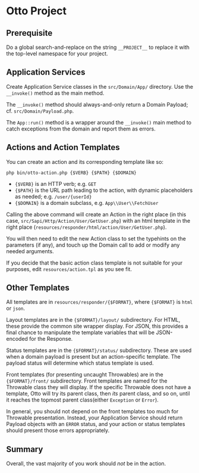 # Otto Project

## Prerequisite

Do a global search-and-replace on the string `__PROJECT__` to replace it
with the top-level namespace for your project.

## Application Services

Create Application Service classes in the `src/Domain/App/` directory. Use the
`__invoke()` method as the main method.

The `__invoke()` method should always-and-only return a Domain Payload; cf.
`src/Domain/Payload.php`.

The `App::run()` method is a wrapper around the `__invoke()` main method to
catch exceptions from the domain and report them as errors.

## Actions and Action Templates

You can create an action and its corresponding template like so:

`php bin/otto-action.php {$VERB} {$PATH} {$DOMAIN}`

- `{$VERB}` is an HTTP verb; e.g. `GET`
- `{$PATH}` is the URL path leading to the action, with dynamic placeholders
  as needed; e.g. `/user/{userId}`
- `{$DOMAIN}` is a domain subclass, e.g. `App\\User\\FetchUser`

Calling the above command will create an Action in the right place (in this
case, `src/Sapi/Http/Action/User/GetUser.php`) with an html template in the
right place (`resources/responder/html/action/User/GetUser.php`).

You will then need to edit the new Action class to set the typehints on the
parameters (if any), and touch up the Domain call to add or modify any needed
arguments.

If you decide that the basic action class template is not suitable for your
purposes, edit `resources/action.tpl` as you see fit.

## Other Templates

All templates are in `resources/responder/{$FORMAT}`, where `{$FORMAT}` is
`html` or `json`.

Layout templates are in the `{$FORMAT}/layout/` subdirectory. For HTML, these
provide the common site wrapper display. For JSON, this provides a final chance
to manipulate the template variables that will be JSON-encoded for the
Response.

Status templates are in the `{$FORMAT}/status/` subdirectory. These are used
when a domain payload is present but an action-specific template. The payload
status will determine which status template is used.

Front templates (for presenting uncaught Throwables) are in the
`{$FORMAT}/front/` subdirectory. Front templates are named for the Throwable
class they will display. If the specific Throwable does not have a template,
Otto will try its parent class, then *its* parent class, and so on, until it
reaches the topmost parent class(either `Exception` or `Error`).

In general, you should not depend on the front templates too much for Throwable
presentation. Instead, your Application Service should return Payload objects
with an `ERROR` status, and your action or status templates should present
those errors appropriately.

## Summary

Overall, the vast majority of you work should *not* be in the action.
